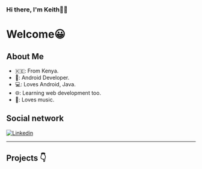 ### Hi there, I'm Keith🙋‍♂️

# Welcome😀

## About Me
* 🇰🇪: From Kenya.
* 📱: Android Developer.
* 💻: Loves Android, Java.
* 🌐: Learning web development too.
* 🎵: Loves music.
## 
## Social network

[![Linkedin](https://img.shields.io/badge/LinkedIn-blue.svg?style=for-the-badge&logo=linkedin)](https://www.linkedin.com/in/keith-omware-989086189/)

---

## Projects 👇
